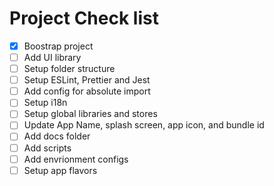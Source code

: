 # Project Check list

- [x] Boostrap project
- [ ] Add UI library
- [ ] Setup folder structure
- [ ] Setup ESLint, Prettier and Jest
- [ ] Add config for absolute import
- [ ] Setup i18n
- [ ] Setup global libraries and stores
- [ ] Update App Name, splash screen, app icon, and bundle id
- [ ] Add docs folder
- [ ] Add scripts
- [ ] Add envrionment configs
- [ ] Setup app flavors
